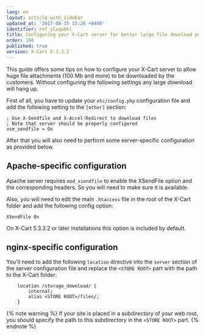 ```yaml
---
lang: en
layout: article_with_sidebar
updated_at: '2017-08-15 15:26 +0400'
identifier: ref_yCxquUhl
title: Configuring your X-Cart server for better large file download performance
order: 100
published: true
version: X-Cart 5.3.3.2
---
```

This guide offers some tips on how to configure your X-Cart server to allow huge file attachments (100 Mb and more) to be downloaded by the customers. Without configuring the following settings any large download will hang up. 

First of all, you have to update your `etc/config.php` configuration file and add the following setting to the `[other]` section:

```
; Use X-Sendfile and X-Accel-Redirect to download files
; Note that server should be properly configured
use_sendfile = On
```

After that you will also need to perform some server-specific configuration as provided below.

## Apache-specific configuration

Apache server requires `mod_xsendfile` to enable the XSendFile option and the corresponding headers. So you will need to make sure it is available.

Also, you will need to edit the main `.htaccess` file in the root of the X-Cart folder and add the following config option:

```
XSendFile On
```

On X-Cart 5.3.3.2 or later installations this option is included by default.

## nginx-specific configuration

You'll need to add the following `location` directive into the `server` section of the server configuration file and replace the `<STORE ROOT>` part with the path to the X-Cart folder:

```
    location /storage_download/ {
        internal;
        alias <STORE ROOT>/files/;
    }
```

{% note warning %}
If your site is placed in a subdirectory of your web root, you should specify the path to this subdirectory in the `<STORE ROOT>` part.
{% endnote %}
